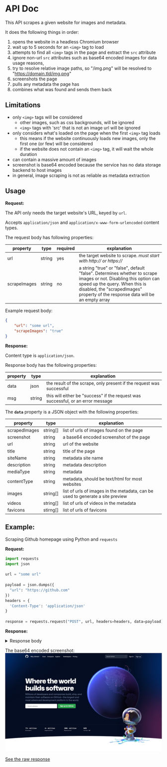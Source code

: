 # API Doc

This API scrapes a given website for images and metadata.

It does the following things in order:

1. opens the website in a headless Chromium browser
2. wait up to 5 seconds for an `<img>` tag to load
3. attempts to find all `<img>` tags in the page and extract the `src` attribute
4. ignore non-url `src` attributes such as base64 encoded images for data usage reasons, 
5. try to resolve relative image paths, so "/img.png" will be resolved to "https://domain.tld/img.png"
6. screenshots the page
7. pulls any metadata the page has
8. combines what was found and sends them back

## Limitations

* only `<img>` tags will be considered
    * other images, such as css backgrounds, will be ignored
    * `<img>` tags with 'src' that is not an image url will be ignored
* only considers what's loaded on the page when the first `<img>` tag loads
    * this means if the website continuously loads new images, only the first one (or few) will be considered
    * if the website does not contain an `<img>` tag, it will wait the whole duration
* can contain a massive amount of images
* screenshot is base64 encoded because the service has no data storage backend to host images
* in general, image scraping is not as reliable as metadata extraction

## Usage

**Request:**

The API only needs the target website's URL, keyed by `url`.

Accepts `application/json` and `application/x-www-form-urlencoded` content types.

The request body has following properties:

| property    | type     | required | explanation                                                                  |
|-------------|----------|----------|-----------------------------------------------------------------------------------|
| url         | string   | yes      | the target website to scrape. _must start with http:// or https://_               |
| scrapeImages| string   | no       | a string "true" or "false", default "false". Determines whether to scrape images or not. Disabling this option can speed up the query. When this is disabled, the "scrapedImages" property of the response data will be an empty array           |

Example request body:
```json
{
    "url": "some url",
    "scrapeImages": "true"
}
```

**Response:** 

Content type is `application/json`.

Response body has the following properties:

| property    | type     | explanation                                                                                 |
|-------------|----------|---------------------------------------------------------------------------------------------|
| data        | json     | the result of the scrape, only present if the request was successful                        |
| msg         | string   | this will either be "success" if the request was successful, or an error message            |


The **`data`**  property is a JSON object with the following properties:

| property      | type     | explanation                                                                    |
|---------------|----------|--------------------------------------------------------------------------------|
| scrapedImages | string[] | list of urls of images found on the page                                       |
| screenshot    | string   | a base64 encoded screenshot of the page                                        |
| url           | string   | url of the website                                                             |
| title         | string   | title of the page                                                              |
| siteName      | string   | metadata site name                                                             |
| description   | string   | metadata description                                                           |
| mediaType     | string   | metadata                                                                       |
| contentType   | string   | metadata, should be text/html for most websites                                |
| images        | string[] | list of urls of images in the metadata, can be used to generate a site preview |
| videos        | string[] | list of urls of videos in the metadata                                         |
| favicons      | stirng[] | list of urls of favicons                                                       |


## Example:

Scraping Github homepage using Python and `requests`

**Request:**

```python
import requests
import json

url = "some url"

payload = json.dumps({
  "url": "https://github.com"
})
headers = {
  'Content-Type': 'application/json'
}

response = requests.request("POST", url, headers=headers, data=payload)
```

**Response:**

<details>
    <summary>Response body</summary>

```json
{
    "data": {
        "scrapedImages": [
            "https://github.com/",
            "https://github.githubassets.com/images/modules/site/home/globe.jpg",
            "https://github.githubassets.com/images/modules/site/home/hero-glow.svg",
            "https://github.githubassets.com/images/modules/site/home/astro-mona.svg",
            "https://github.githubassets.com/images/modules/site/home/globe/pull-request-icon.svg",
            "https://github.githubassets.com/images/modules/site/home/globe/north-star.svg",
            "https://github.githubassets.com/images/modules/site/home/enterprise-city-w-logos.jpg",
            "https://avatars.githubusercontent.com/jasonetco?s=64&v=4",
            "https://github.githubassets.com/images/modules/site/home/repo-browser.png",
            "https://github.githubassets.com/images/modules/site/home/icons/folder.svg",
            "https://github.githubassets.com/images/modules/site/home/icons/file.svg",
            "https://github.githubassets.com/images/modules/site/home/repo-editor-glow.svg",
            "https://github.githubassets.com/images/modules/site/home/repo-terminal-glow.svg",
            "https://avatars.githubusercontent.com/nplasterer?s=64&v=4",
            "https://avatars.githubusercontent.com/ampinsk?s=64&v=4",
            "https://avatars.githubusercontent.com/joshaber?s=64&v=4",
            "https://github.githubassets.com/images/modules/site/home/pr-screen.png",
            "https://github.githubassets.com/images/modules/site/home/pr-description.png",
            "https://github.githubassets.com/images/modules/site/home/pr-comment.png",
            "https://github.githubassets.com/images/modules/site/home/pr-merge.png",
            "https://github.githubassets.com/images/modules/site/home/iphone-notch.svg",
            "https://github.githubassets.com/images/modules/site/home/logos/platform-apple.svg",
            "https://github.githubassets.com/images/modules/site/home/logos/platform-google.svg",
            "https://github.githubassets.com/images/modules/site/home/gh-desktop.png",
            "https://github.githubassets.com/images/modules/site/home/logos/platform-windows.svg",
            "https://github.githubassets.com/images/modules/site/home/logos/platform-linux.svg",
            "https://github.githubassets.com/images/modules/site/home/codespaces-vscode-1.png",
            "https://github.githubassets.com/images/modules/site/home/codespaces-vscode-2.png",
            "https://github.githubassets.com/images/modules/site/home/codespaces-vscode-3.png",
            "https://github.githubassets.com/images/modules/site/home/codespaces-glow.svg",
            "https://github.githubassets.com/images/modules/site/home/actions-autocomplete.png",
            "https://github.githubassets.com/images/modules/site/home/actions-editor-actions.png",
            "https://github.githubassets.com/images/modules/site/home/actions-editor-sidebar.png",
            "https://github.githubassets.com/images/modules/site/home/actions-editor.png",
            "https://github.githubassets.com/images/modules/site/home/logos/platform-arm.svg",
            "https://github.githubassets.com/images/modules/site/home/matrix-workflow-build.png",
            "https://github.githubassets.com/images/modules/site/home/matrix-workflow-test-tab.png",
            "https://github.githubassets.com/images/modules/site/home/matrix-workflow-test.png",
            "https://github.githubassets.com/images/modules/site/home/matrix-workflow-publish-tab.png",
            "https://github.githubassets.com/images/modules/site/home/matrix-workflow-spinner.svg",
            "https://github.githubassets.com/images/modules/site/home/matrix-workflow-success.svg",
            "https://github.githubassets.com/images/modules/site/home/matrix-workflow-publish.png",
            "https://github.githubassets.com/images/modules/site/home/matrix-workflow-canvas.png",
            "https://github.githubassets.com/images/modules/site/home/icons/actions-check.svg",
            "https://github.githubassets.com/images/modules/site/home/actions-spinner.svg",
            "https://github.githubassets.com/images/modules/site/home/dependabot-pr.png",
            "https://github.githubassets.com/images/modules/site/home/dependabot-merge.png",
            "https://github.githubassets.com/images/modules/site/home/codeql-step-3.png",
            "https://github.githubassets.com/images/modules/site/home/codeql-step-2.png",
            "https://github.githubassets.com/images/modules/site/home/codeql-step-1.png",
            "https://github.githubassets.com/images/modules/site/home/codeql-description.png",
            "https://github.githubassets.com/images/modules/site/home/secret-alert.png",
            "https://github.githubassets.com/images/modules/site/home/secret-list.png",
            "https://github.githubassets.com/images/modules/site/home/security-alert-fan.svg",
            "https://github.githubassets.com/images/modules/site/home/community-discussions-1.png",
            "https://github.githubassets.com/images/modules/site/home/discussions-answered-check.svg",
            "https://github.githubassets.com/images/modules/site/home/discussions-check.svg",
            "https://github.githubassets.com/images/modules/site/home/community-discussions-2.png",
            "https://github.githubassets.com/images/modules/site/home/community-readme-1.png",
            "https://github.githubassets.com/images/modules/site/home/community-readme-2.png",
            "https://github.githubassets.com/images/modules/site/home/icons/heart.svg",
            "https://avatars.githubusercontent.com/sophshep?s=64&v=4",
            "https://avatars.githubusercontent.com/pmarsceill?s=64&v=4",
            "https://github.githubassets.com/images/modules/site/home/community-sponsor-1.png",
            "https://github.githubassets.com/images/modules/site/home/community-sponsor-2.png",
            "https://github.githubassets.com/images/modules/site/home/footer-illustration.svg",
            "https://avatars.githubusercontent.com/tensorflow?s=64&v=4",
            "https://avatars.githubusercontent.com/gatsbyjs?s=64&v=4",
            "https://avatars.githubusercontent.com/home-assistant?s=64&v=4",
            "https://avatars.githubusercontent.com/rust-lang?s=64&v=4",
            "https://avatars.githubusercontent.com/flutter?s=64&v=4",
            "https://avatars.githubusercontent.com/kubernetes?s=64&v=4",
            "https://avatars.githubusercontent.com/apple?s=64&v=4",
            "https://avatars.githubusercontent.com/ansible?s=64&v=4",
            "https://avatars.githubusercontent.com/hashicorp?s=64&v=4",
            "https://avatars.githubusercontent.com/ohmyzsh?s=64&v=4",
            "https://avatars.githubusercontent.com/facebook?s=64&v=4",
            "https://avatars.githubusercontent.com/npm?s=64&v=4",
            "https://github.githubassets.com/images/modules/site/icons/footer/github-logo.svg",
            "https://github.githubassets.com/images/modules/site/icons/footer/twitter.svg",
            "https://github.githubassets.com/images/modules/site/icons/footer/facebook.svg",
            "https://github.githubassets.com/images/modules/site/icons/footer/youtube.svg",
            "https://github.githubassets.com/images/modules/site/icons/footer/linkedin.svg",
            "https://github.githubassets.com/images/modules/site/icons/footer/github-mark.svg"
        ],
        "screenshot": "omitted base64 encoded image (see below)",
        "url": "https://github.com/",
        "title": "GitHub: Where the world builds software",
        "siteName": "GitHub",
        "description": "GitHub is where over 73 million developers shape the future of software, together. Contribute to the open source community, manage your Git repositories, review code like a pro, track bugs and features, power your CI/CD and DevOps workflows, and secure code before you commit it.",
        "mediaType": "object",
        "contentType": "text/html",
        "images": [
            "https://github.githubassets.com/images/modules/site/social-cards/github-social.png"
        ],
        "videos": [],
        "favicons": [
            "https://github.githubassets.com/favicons/favicon.svg"
        ]
    },
    "msg": "success"
}
```
</details>


The base64 encoded screenshot:
![screenshot](./screenshot.png)

[See the raw response](./raw_response.json)